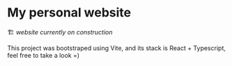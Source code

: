 # My personal website

🏗️ _website currently on construction_

This project was bootstraped using Vite, and its stack is React + Typescript, feel free to take a look =)

